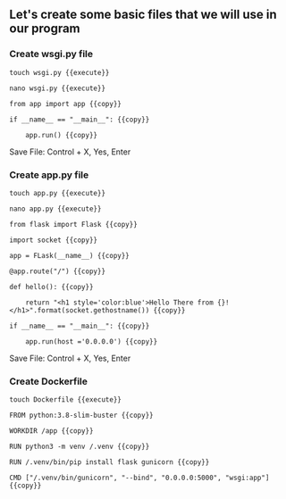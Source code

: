 ## Let's create some basic files that we will use in our program

### Create wsgi.py file

`touch wsgi.py {{execute}}`

`nano wsgi.py {{execute}}`

`from app import app {{copy}}`

`if __name__ == "__main__": {{copy}}`

`    app.run() {{copy}}`

Save File: Control + X, Yes, Enter

### Create app.py file

`touch app.py {{execute}}`

`nano app.py {{execute}}`

`from flask import Flask {{copy}}`

`import socket {{copy}}`

`app = FLask(__name__) {{copy}}`

`@app.route("/") {{copy}}`

`def hello(): {{copy}}`

`    return "<h1 style='color:blue'>Hello There from {}!</h1>".format(socket.gethostname()) {{copy}}`

`if __name__ == "__main__": {{copy}}`

`    app.run(host ='0.0.0.0') {{copy}}`

Save File: Control + X, Yes, Enter

### Create Dockerfile

`touch Dockerfile {{execute}}`

`FROM python:3.8-slim-buster {{copy}}`

`WORKDIR /app {{copy}}`

`RUN python3 -m venv /.venv {{copy}}`

`RUN /.venv/bin/pip install flask gunicorn {{copy}}`

`CMD ["/.venv/bin/gunicorn", "--bind", "0.0.0.0:5000", "wsgi:app"] {{copy}}`

